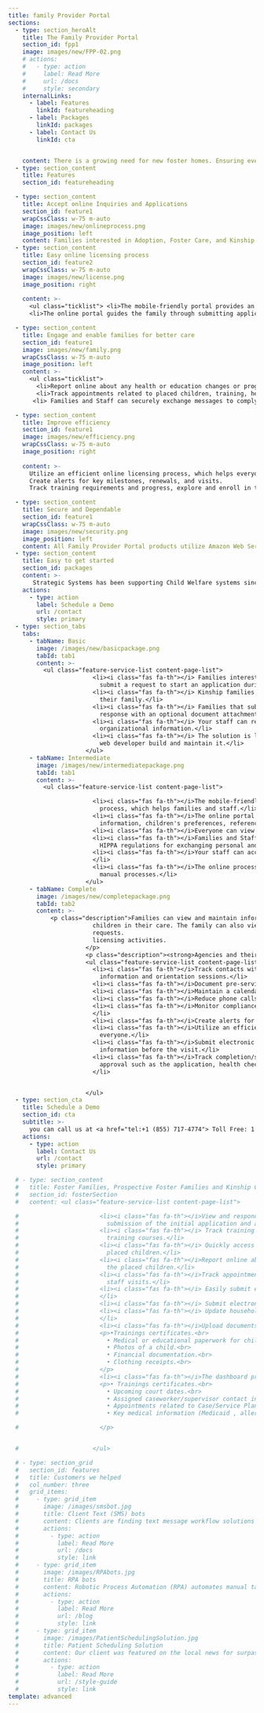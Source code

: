 ```yaml
---
title: family Provider Portal
sections:
  - type: section_heroAlt
    title: The Family Provider Portal
    section_id: fpp1
    image: images/new/FPP-02.png
    # actions:
    #   - type: action
    #     label: Read More
    #     url: /docs
    #     style: secondary
    internalLinks:
      - label: Features
        linkId: featureheading
      - label: Packages
        linkId: packages
      - label: Contact Us
        linkId: cta


    content: There is a growing need for new foster homes. Ensuring every child has a safe, happy, and healthy permanent homes is a substantial effort. All Child Welfare information must be carefully maintained, reviewed, and verified. The Family Provider Portal makes it easier for agencies and families to stay informed any day, anytime, and anywhere.
  - type: section_content
    title: Features
    section_id: featureheading

  - type: section_content
    title: Accept online Inquiries and Applications
    section_id: feature1
    wrapCssClass: w-75 m-auto  
    image: images/new/onlineprocess.png
    image_position: left
    content: Families interested in Adoption, Foster Care, and Kinship care can submit a request to start an application during the day or night. Kinship families can make specific inquiries about children in their family.  
  - type: section_content
    title: Easy online licensing process
    section_id: feature2
    wrapCssClass: w-75 m-auto  
    image: images/new/license.png
    image_position: right
    
    content: >-
      <ul class="ticklist"> <li>The mobile-friendly portal provides an efficient online application process, which helps families and staff.</li>
      <li>The online portal guides the family through submitting application information, children's preferences, references and upload necessary documents.</li></ul>

  - type: section_content
    title: Engage and enable families for better care
    section_id: feature1
    image: images/new/family.png
    wrapCssClass: w-75 m-auto  
    image_position: left
    content: >-
      <ul class="ticklist">
        <li>Report online about any health or education changes or progress for the placed children.</li>
        <li>Track appointments related to placed children, training, health and agency staff visits.</li>
       <li> Families and Staff can securely exchange messages to comply with HIPPA regulations for exchanging personal and medical information. </li></ul>

  - type: section_content
    title: Improve efficiency
    section_id: feature1
    image: images/new/efficiency.png
    wrapCssClass: w-75 m-auto  
    image_position: right
    
    content: >-
      Utilize an efficient online licensing process, which helps everyone.
      Create alerts for key milestones, renewals, and visits.
      Track training requirements and progress, explore and enroll in training courses.

  - type: section_content
    title: Secure and Dependable
    section_id: feature1
    wrapCssClass: w-75 m-auto  
    image: images/new/security.png
    image_position: left
    content: All Family Provider Portal products utilize Amazon Web Services (AWS). Federal, state, and local agencies rely on AWS for world-class security, protection, and compliance. The AWS environment provides reliable workload capacity that can automatically scale when and where you need it.
  - type: section_content
    title: Easy to get started
    section_id: packages
    content: >-
       Strategic Systems has been supporting Child Welfare systems since it was founded over 16 years ago. Our HuLink Family Provider Portal (FPP) subscription options are convenient and cost-effective. Getting started is as easy as adding a button or a link to your existing web site.
    actions:
      - type: action
        label: Schedule a Demo
        url: /contact
        style: primary
  - type: section_tabs
    tabs: 
      - tabName: Basic
        image: /images/new/basicpackage.png
        tabId: tab1
        content: >-
          <ul class="feature-service-list content-page-list">
                        <li><i class="fas fa-th"></i> Families interested in Adoption, Foster Care, and Kinship care can
                          submit a request to start an application during the day or night.</li>
                        <li><i class="fas fa-th"></i> Kinship families can make specific inquiries about children in
                          their family.</li>
                        <li><i class="fas fa-th"></i> Families that submit an inquiry will receive a customized email
                          response with an optional document attachment to provide them more information.</li>
                        <li><i class="fas fa-th"></i> Your staff can review the inquiries, add users, and edit other
                          organizational information.</li>
                        <li><i class="fas fa-th"></i> The solution is less expensive and time-consuming than having a
                          web developer build and maintain it.</li>
                      </ul>
      - tabName: Intermediate
        image: /images/new/intermediatepackage.png
        tabId: tab1
        content: >-
          <ul class="feature-service-list content-page-list">

                        <li><i class="fas fa-th"></i>The mobile-friendly portal provides an efficient online application
                          process, which helps families and staff.</li>
                        <li><i class="fas fa-th"></i>The online portal guides the family through submitting application
                          information, children's preferences, references and upload necessary documents.</li>
                        <li><i class="fas fa-th"></i>Everyone can view updates and progress at any time.</li>
                        <li><i class="fas fa-th"></i>Families and Staff can securely exchange messages to comply with
                          HIPPA regulations for exchanging personal and medical information.</li>
                        <li><i class="fas fa-th"></i>Your staff can accept the application or request follow up items.
                        </li>
                        <li><i class="fas fa-th"></i>The online process is affordable and less time consuming than
                          manual processes.</li>
                      </ul>
      - tabName: Complete
        image: /images/new/completepackage.png
        tabId: tab2
        content: >-
            <p class="description">Families can view and maintain information about their household and
                        children in their care. The family can also view more information about potential placement
                        requests.
                        licensing activities.
                      </p>
                      <p class="description"><strong>Agencies and their providers can:</strong> </p>
                      <ul class="feature-service-list content-page-list">
                        <li><i class="fas fa-th"></i>Track contacts with prospective foster families, including
                          information and orientation sessions.</li>
                        <li><i class="fas fa-th"></i>Document pre-service and ongoing trainings.</li>
                        <li><i class="fas fa-th"></i>Maintain a calendar of upcoming trainings and events.</li>
                        <li><i class="fas fa-th"></i>Reduce phone calls and time waiting on hold.</li>
                        <li><i class="fas fa-th"></i>Monitor compliance with initial and ongoing training requirements.
                        </li>
                        <li><i class="fas fa-th"></i>Create alerts for key milestones, renewals, and re-approvals.</li>
                        <li><i class="fas fa-th"></i>Utilize an efficient online licensing process, which helps
                          everyone.</li>
                        <li><i class="fas fa-th"></i>Submit electronic home study/assessment questions to collect
                          information before the visit.</li>
                        <li><i class="fas fa-th"></i>Track completion/submission of documents and requirements for
                          approval such as the application, health checks, home study, background checks, budget, etc.
                        </li>


                      </ul>
  - type: section_cta
    title: Schedule a Demo
    section_id: cta
    subtitle: >-
      you can call us at <a href="tel:+1 (855) 717-4774"> Toll Free: 1 (855) 717-4774</a>
    actions:
      - type: action
        label: Contact Us
        url: /contact
        style: primary

  # - type: section_content
  #   title: Foster Families, Prospective Foster Families and Kinship Caregivers can
  #   section_id: fosterSection
  #   content: <ul class="feature-service-list content-page-list">

  #                       <li><i class="fas fa-th"></i>View and respond with the online licensing process including the
  #                         submission of the initial application and annual renewals.</li>
  #                       <li><i class="fas fa-th"></i> Track training requirements and progress, explore and enroll in
  #                         training courses.</li>
  #                       <li><i class="fas fa-th"></i> Quickly access the information about the potential matches and
  #                         placed children.</li>
  #                       <li><i class="fas fa-th"></i>Report online about any health or education changes or progress for
  #                         the placed children.</li>
  #                       <li><i class="fas fa-th"></i>Track appointments related to placed children, training, and agency
  #                         staff visits.</li>
  #                       <li><i class="fas fa-th"></i> Easily submit expenses and check information on payments online.
  #                       </li>
  #                       <li><i class="fas fa-th"></i> Submit electronic applications and annual updates.</li>
  #                       <li><i class="fas fa-th"></i> Update household composition, contact information &amp; availability.
  #                       </li>
  #                       <li><i class="fas fa-th"></i>Upload documents</li>
  #                       <p>•Trainings certificates.<br>
  #                         • Medical or educational paperwork for children placed in the home.<br>
  #                         • Photos of a child.<br>
  #                         • Financial documentation.<br>
  #                         • Clothing receipts.<br>
  #                       </p>
  #                       <li><i class="fas fa-th"></i>The dashboard provides</li>
  #                       <p>• Trainings certificates.<br>
  #                         • Upcoming court dates.<br>
  #                         • Assigned caseworker/supervisor contact information.<br>
  #                         • Appointments related to Case/Service Plans and Visitation Plan.<br>
  #                         • Key medical information (Medicaid , allergies, medications, etc.).

  #                       </p>


  #                     </ul>

  # - type: section_grid
  #   section_id: features
  #   title: Customers we helped
  #   col_number: three
  #   grid_items:
  #     - type: grid_item
  #       image: /images/smsbot.jpg
  #       title: Client Text (SMS) bots
  #       content: Clients are finding text message workflow solutions are more convenient for those they serve and reduce the demand on call center and email processes. Strategic Systems implemented an SMS solution to support COVID-19 Unemployment weekly claims.
  #       actions:
  #         - type: action
  #           label: Read More
  #           url: /docs
  #           style: link
  #     - type: grid_item
  #       image: /images/RPAbots.jpg
  #       title: RPA bots
  #       content: Robotic Process Automation (RPA) automates manual tasks freeing up staff for more important activities. Strategic Systems’ RPA solution helped deploy the largest increase in Ohio history for DSP reimbursement rates.
  #       actions:
  #         - type: action
  #           label: Read More
  #           url: /blog
  #           style: link
  #     - type: grid_item
  #       image: /images/PatientSchedulingSolution.jpg
  #       title: Patient Scheduling Solution
  #       content: Our client was featured on the local news for surpassing their one day COVID-19 testing record. The AWS product solution is easy for the public to use and automatically scaled to meet demand. Electronic Health Record integration will support Vaccine deployment.
  #       actions:
  #         - type: action
  #           label: Read More
  #           url: /style-guide
  #           style: link                    
template: advanced
---
```

